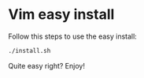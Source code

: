Vim easy install
================

Follow this steps to use the easy install:

```bash
./install.sh
```

Quite easy right? Enjoy!
